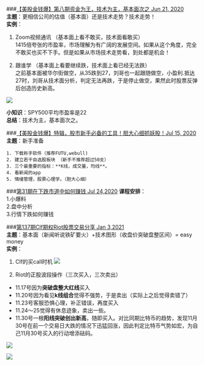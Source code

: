 ###[【美股金钱爆】第八期资金为王，技术为主，基本面次之 Jun 21, 2020](https://www.youtube.com/watch?v=FCnEUk3sDgg)  
**主题**：更相信公司的估值（基本面）还是技术走势？技术走势！  
**实例**：  

1. Zoom视频通讯	（基本面上看不敢买，技术面看敢买）  
	   1415倍夸张的市盈率，市场理解为有广阔的发展空间。如果从这个角度，完全不敢买也买不下手。但是如果从市场技术走势看，到处都是机会！  

2. 跟谁学   （基本面上看要继续跌，技术面上看已经无法跌）  
	   之前基本面被华尔街做空，从35跌到27，刘哥也一起跟随做空，小盈利.抵达27时，刘哥从技术面分析，判定无法再跌，于是停止做空，果然此时股票反弹后创造历史新高。
	
![](https://github.com/zhukuixi/RainyNight/blob/master/Stock/img/1-1.png) 

**小知识**：SPY500平均市盈率是22  
**总结**：技术为主，基本面次之。

###[【美股金钱爆】特辑，股市新手必备的工具！胆大心细抓妖股！Jul 15, 2020](https://www.youtube.com/watch?v=jwAGW3v4hMQ) 
**主题**：新手准备

	1. 下载称手软件（推荐FUTU,webull)  
	2. 建立若干自选股板块 （新手不推荐超过50支）
	3. 三个最重要的指标：**K线，成交量，均线**。   
	4. 看新闻的app
	5. 情绪管理，股票心理学。（胆大心细）

###[第31期在下跌市道中如何赚钱 Jul 24,2020](https://www.youtube.com/watch?v=-bhj8IeBwTw)
**课程安排**：  
1.小爆料  
2.盘中分析  
3.行情下跌如何赚钱  


###[第137期Clf期权Riot股票交易分享 Jan 3,2021](https://www.youtube.com/watch?v=CjoFABD4STs)  
**主题**：基本面（新闻听说铁矿要火）+技术图形（收盘价突破盘整区间）= easy money  
**实例**：  
1. Clf的买call时机
![](https://github.com/zhukuixi/RainyNight/blob/master/Stock/img/137-1.png) 

2. Riot的正股波段操作（三次买入，三次卖出）
- 11.17号因为**突破盘整大红线**买入  
- 11.20号因为看见**k线组合**觉得不强势，于是卖出（实际上之后觉得卖错了）  
- 11.23号客服恐惧心理，补正错误，再度买入  
- 11.24～25觉得有休息迹象，卖出一些。
- 11.30号一根**阳线突破创出新高**，随即买入。对比同期比特币的趋势，发现11月30号在前一个交易日大跌的情况下迅猛回涨，因此判定比特币气势如宏，为自己11月30号买入的行动增添砝码。

![](https://github.com/zhukuixi/RainyNight/blob/master/Stock/img/137-2.png) 

![](https://github.com/zhukuixi/RainyNight/blob/master/Stock/img/137-3.png) 
